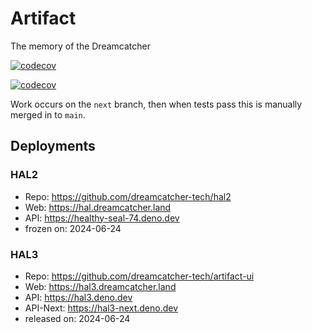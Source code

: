 # Artifact

The memory of the Dreamcatcher

[![codecov](https://codecov.io/github/dreamcatcher-tech/artifact/graph/badge.svg?token=ZWIRKLK99L)](https://codecov.io/github/dreamcatcher-tech/artifact)

[![codecov](https://codecov.io/github/dreamcatcher-tech/artifact/graphs/sunburst.svg?token=ZWIRKLK99L)](https://codecov.io/github/dreamcatcher-tech/artifact/tree/main)

Work occurs on the `next` branch, then when tests pass this is manually merged
in to `main`.

## Deployments

### HAL2

- Repo: https://github.com/dreamcatcher-tech/hal2
- Web: https://hal.dreamcatcher.land
- API: https://healthy-seal-74.deno.dev
- frozen on: 2024-06-24

### HAL3

- Repo: https://github.com/dreamcatcher-tech/artifact-ui
- Web: https://hal3.dreamcatcher.land
- API: https://hal3.deno.dev
- API-Next: https://hal3-next.deno.dev
- released on: 2024-06-24
